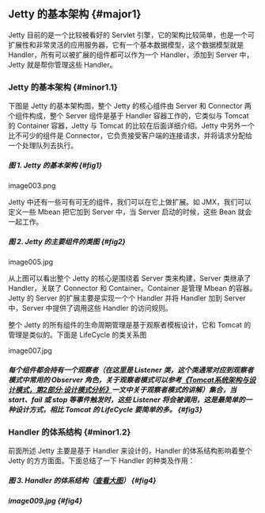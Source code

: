 ## Jetty 的基本架构 {#major1}

Jetty 目前的是一个比较被看好的 Servlet 引擎，它的架构比较简单，也是一个可扩展性和非常灵活的应用服务器，它有一个基本数据模型，这个数据模型就是 Handler，所有可以被扩展的组件都可以作为一个 Handler，添加到 Server 中，Jetty 就是帮你管理这些 Handler。

### Jetty 的基本架构 {#minor1.1}

下图是 Jetty 的基本架构图，整个 Jetty 的核心组件由 Server 和 Connector 两个组件构成，整个 Server 组件是基于 Handler 容器工作的，它类似与 Tomcat 的 Container 容器，Jetty 与 Tomcat 的比较在后面详细介绍。Jetty 中另外一个比不可少的组件是 Connector，它负责接受客户端的连接请求，并将请求分配给一个处理队列去执行。

##### 图 1. Jetty 的基本架构 {#fig1}

image003.png

Jetty 中还有一些可有可无的组件，我们可以在它上做扩展。如 JMX，我们可以定义一些 Mbean 把它加到 Server 中，当 Server 启动的时候，这些 Bean 就会一起工作。

##### 图 2. Jetty 的主要组件的类图 {#fig2}

image005.jpg

从上图可以看出整个 Jetty 的核心是围绕着 Server 类来构建，Server 类继承了 Handler，关联了 Connector 和 Container。Container 是管理 Mbean 的容器。Jetty 的 Server 的扩展主要是实现一个个 Handler 并将 Handler 加到 Server 中，Server 中提供了调用这些 Handler 的访问规则。

整个 Jetty 的所有组件的生命周期管理是基于观察者模板设计，它和 Tomcat 的管理是类似的。下面是 LifeCycle 的类关系图

image007.jpg

##### 每个组件都会持有一个观察者（在这里是 Listener 类，这个类通常对应到观察者模式中常用的 Observer 角色，关于观察者模式可以参考[《](http://www.ibm.com/developerworks/cn/java/j-lo-tomcat2/index.html)[Tomcat](http://www.ibm.com/developerworks/cn/java/j-lo-tomcat2/index.html)[系统架构与设计模式，第](http://www.ibm.com/developerworks/cn/java/j-lo-tomcat2/index.html)[2](http://www.ibm.com/developerworks/cn/java/j-lo-tomcat2/index.html)[部分](http://www.ibm.com/developerworks/cn/java/j-lo-tomcat2/index.html)[:](http://www.ibm.com/developerworks/cn/java/j-lo-tomcat2/index.html)[设计模式分析》](http://www.ibm.com/developerworks/cn/java/j-lo-tomcat2/index.html)一文中关于观察者模式的讲解）集合，当 start、fail 或 stop 等事件触发时，这些 Listener 将会被调用，这是最简单的一种设计方式，相比 Tomcat 的 LifeCycle 要简单的多。 {#fig3}

### Handler 的体系结构 {#minor1.2}

前面所述 Jetty 主要是基于 Handler 来设计的，Handler 的体系结构影响着整个 Jetty 的方方面面。下面总结了一下 Handler 的种类及作用：

##### 图 3. Handler 的体系结构（[查看大图](https://www.ibm.com/developerworks/cn/java/j-lo-jetty/image008.png)） {#fig4}

##### image009.jpg {#fig4}



